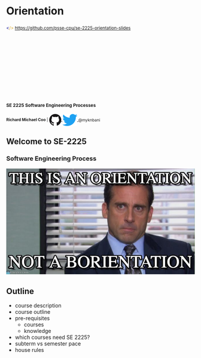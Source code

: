 Orientation
===========

<small>
  <span style="color: darkblue;">&lt;</span><span style="color: goldenrod;">/&gt;</span>
  <a href="https://github.com/psse-cpu/se-2225-orientation-slides">
    https://github.com/psse-cpu/se-2225-orientation-slides
  </a>
</small>

<h4 style="margin-top: 192px; font-size: 0.85em;">
  <span class="course-code">SE 2225</span>
  <span class="course-title">Software Engineering Processes</span>
</h4>

<div style="font-size: 0.75em; margin-top: 16px;">
  <b>Richard Michael Coo</b> |

  <a href="https://github.com/myknbani">
    <img style="vertical-align: middle" src="images/github-32px.png" alt="github logo">
  </a>
  <a href="https://twitter.com/myknbani">
    <img style="vertical-align: middle" src="images/twitter-32px.png" alt="twitterlogo">
  </a>
  <span style="vertical-align: middle">@myknbani</span>
</div>



Welcome to SE-2225
------------------

### Software Engineering Process

<img src="images/orientation.jpg" alt="borientation">



Outline
-------

* course description
* course outline
* pre-requisites
  - courses
  - knowledge
* which courses need SE 2225?
* subterm vs semester pace
* house rules